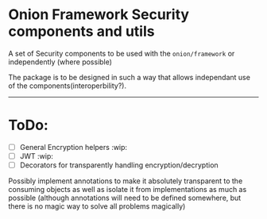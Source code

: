 # Onion Framework Security components and utils

A set of Security components to be used with the `onion/framework` or independently (where possible)

The package is to be designed in such a way that allows independant use of the components(interoperbility?).

----

# ToDo:

 - [ ] General Encryption helpers :wip:
 - [ ] JWT :wip:
 - [ ] Decorators for transparently handling encryption/decryption

Possibly implement annotations to make it absolutely transparent to the consuming objects as well
as isolate it from implementations as much as possible (although annotations will need to be defined
somewhere, but there is no magic way to solve all problems magically)
